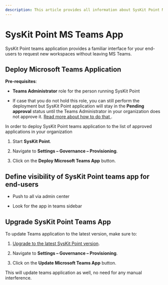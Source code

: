 ```yaml
---
description: This article provides all information about SysKit Point MS Teams App.
---
```


# SysKit Point MS Teams App  
SysKit Point teams application provides a familiar interface for your end-users to request new workspaces without leaving MS Teams. 

## Deploy Microsoft Teams Application 

__Pre-requisites__:  

* __Teams Administrator__ role for the person running SysKit Point 

* If case that you do not hold this role, you can still perform the deployment but SysKit Point application will stay in the __Pending approval__ status until the Teams Administrator in your organization does not approve it. [Read more about how to do that ](https://docs.microsoft.com/en-us/microsoftteams/manage-apps#approve-a-custom-app). 
 

In order to deploy SysKit Point teams application to the list of approved applications in your organization 

1. Start __SysKit Point__. 

2. Navigate to __Settings – Governance – Provisioning__. 

3. Click on the __Deploy Microsoft Teams App__ button. 

 

## Define visibility of SysKit Point teams app for end-users 

* Push to all via admin center

* Look for the app in teams sidebar  

 

## Upgrade SysKit Point Teams App 

To update Teams application to the latest version, make sure to: 

1.  [Upgrade to the latest SysKit Point version](docs-point/installation/upgrade-syskit-point.md).

2. Navigate to __Settings – Governance – Provisioning__. 

3. Click on the __Update Microsoft Teams App__ button. 

This will update teams application as well, no need for any manual interference. 
